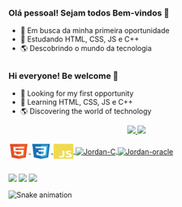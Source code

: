 ### Olá pessoal! Sejam todos Bem-vindos 👋

- 🔭 Em busca da minha primeira oportunidade
- 🌱 Estudando HTML, CSS, JS e C++
- 🌎 Descobrindo o mundo da tecnologia

##

### Hi everyone! Be welcome 👋

- 🔭 Looking for my first opportunity
- 🌱 Learning HTML, CSS, JS e C++
- 🌎 Discovering the world of technology

<!--Status do GITHUB-->
<div align="center">
  <a href="https://github.com/jordanmello">
  <img height="180em" src="https://github-readme-stats.vercel.app/api?username=jordanmello&show_icons=true&theme=tokyonight&bg_color=00000000&include_all_commits=true&count_private=true"/>
  <img height="180em" src="https://github-readme-stats.vercel.app/api/top-langs/?username=jordanmello&layout=compact&langs_count=7&theme=tokyonight&bg_color=00000000"/>
</div>
  <!--ICONES DAS TECNOLOGIAS-->
<div style="display: inline_block"><br>
  <img align="center" alt="Jordan-HTML" height="30" width="40" src="https://raw.githubusercontent.com/devicons/devicon/master/icons/html5/html5-original.svg">
  <img align="center" alt="Rafa-CSS" height="30" width="40" src="https://raw.githubusercontent.com/devicons/devicon/master/icons/css3/css3-original.svg">
  <img align="center" alt="Jordan-Js" height="30" width="40" src="https://raw.githubusercontent.com/devicons/devicon/master/icons/javascript/javascript-plain.svg">
  <img align="center" alt="Jordan-C" height="30" width="40" src="https://cdn.jsdelivr.net/gh/devicons/devicon/icons/c/c-original.svg" />
  <img align="center" alt="Jordan-oracle" height="30" width="40" src="https://cdn.jsdelivr.net/gh/devicons/devicon/icons/oracle/oracle-original.svg" />
</div>
  
  ##
          
<div>
   <a href="https://www.linkedin.com/in/jordan-lucas99/" target="_blank"><img src="https://img.shields.io/badge/-LinkedIn-%230077B5?style=for-the-badge&logo=linkedin&logoColor=white"></a>
   <a href="https://discord.gg/B53CePEj" target="_blank"><img src="https://img.shields.io/badge/Discord-7289DA?style=for-the-badge&logo=discord&logoColor=white"></a> 
   <a href = "mailto:lucasmellobd.9@gmail.com"><img src="https://img.shields.io/badge/-Gmail-%23333?style=for-the-badge&logo=gmail&logoColor=white" target="_blank"></a>
   <a></a>
  
  ![Snake animation](https://github.com/jordanmello/jordanmello/blob/output/github-contribution-grid-snake.svg)
  
 </div>
  
  <!--Este READ-ME foi criado com base no tutorial da Rafaella Ballerini no youtube: https://www.youtube.com/watch?v=TsaLQAetPLU -->
